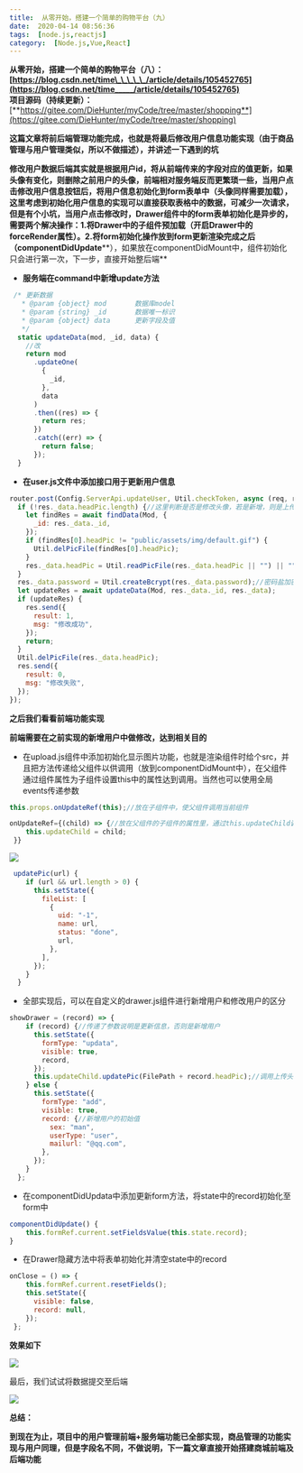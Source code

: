 ```yaml
---
title:  从零开始，搭建一个简单的购物平台（九） 
date:  2020-04-14 08:56:36 
tags:  [node.js,reactjs] 
category:  [Node.js,Vue,React] 
---
```

**从零开始，搭建一个简单的购物平台（八）：[https://blog.csdn.net/time\_\_\_\_\_/article/details/105452765](https://blog.csdn.net/time_____/article/details/105452765)**  
**项目源码（持续更新）：**[**https://gitee.com/DieHunter/myCode/tree/master/shopping**](https://gitee.com/DieHunter/myCode/tree/master/shopping)

**这篇文章将前后端管理功能完成，也就是将最后修改用户信息功能实现（由于商品管理与用户管理类似，所以不做描述），并讲述一下遇到的坑**

**修改用户数据后端其实就是根据用户id，将从前端传来的字段对应的值更新，如果头像有变化，则删除之前用户的头像，前端相对服务端反而更繁琐一些，当用户点击修改用户信息按钮后，将用户信息初始化到form表单中（头像同样需要加载），这里考虑到初始化用户信息的实现可以直接获取表格中的数据，可减少一次请求，但是有个小坑，当用户点击修改时，Drawer组件中的form表单初始化是异步的，需要两个解决操作：1.将Drawer中的子组件预加载（开启Drawer中的forceRender属性）。2.将form初始化操作放到form更新渲染完成之后（componentDidUpdate****），如果放在componentDidMount中，组件初始化只会进行第一次，下一步，直接开始整后端**

* **服务端在command中新增update方法**

```javascript
 /* 更新数据
   * @param {object} mod       数据库model
   * @param {string} _id       数据唯一标识
   * @param {object} data      更新字段及值
   */
  static updateData(mod, _id, data) {
    //改
    return mod
      .updateOne(
        {
          _id,
        },
        data
      )
      .then((res) => {
        return res;
      })
      .catch((err) => {
        return false;
      });
  }
```

* **在user.js文件中添加接口用于更新用户信息**

```javascript
router.post(Config.ServerApi.updateUser, Util.checkToken, async (req, res) => {
  if (!res._data.headPic.length) {//这里判断是否是修改头像，若是新增，则是上传相关的头像信息，是个object类型，length属性不存在
    let findRes = await findData(Mod, {
      _id: res._data._id,
    });
    if (findRes[0].headPic != "public/assets/img/default.gif") {
      Util.delPicFile(findRes[0].headPic);
    }
    res._data.headPic = Util.readPicFile(res._data.headPic || "") || "";
  }
  res._data.password = Util.createBcrypt(res._data.password);//密码盐加密
  let updateRes = await updateData(Mod, res._data._id, res._data);
  if (updateRes) {
    res.send({
      result: 1,
      msg: "修改成功",
    });
    return;
  }
  Util.delPicFile(res._data.headPic);
  res.send({
    result: 0,
    msg: "修改失败",
  });
});
```

**之后我们看看前端功能实现**

**前端需要在之前实现的新增用户中做修改，达到相关目的**

* 在upload.js组件中添加初始化显示图片功能，也就是渲染组件时给个src，并且把方法传递给父组件以供调用（放到componentDidMount中），在父组件通过组件属性为子组件设置this中的属性达到调用。当然也可以使用全局events传递参数

```javascript
this.props.onUpdateRef(this);//放在子组件中，使父组件调用当前组件
```

```javascript
onUpdateRef={(child) => {//放在父组件的子组件的属性里，通过this.updateChild调用子组件的this
    this.updateChild = child;
 }}
```

![](https://img-blog.csdnimg.cn/20200413094147831.png?x-oss-processimage/watermark,type_ZmFuZ3poZW5naGVpdGk,shadow_10,text_aHR0cHM6Ly9ibG9nLmNzZG4ubmV0L3RpbWVfX19fXw,size_16,color_FFFFFF,t_70)

```javascript
 updatePic(url) {
    if (url && url.length > 0) {
      this.setState({
        fileList: [
          {
            uid: "-1",
            name: url,
            status: "done",
            url,
          },
        ],
      });
    }
  }
```

* 全部实现后，可以在自定义的drawer.js组件进行新增用户和修改用户的区分

```javascript
showDrawer = (record) => {
    if (record) {//传递了参数说明是更新信息，否则是新增用户
      this.setState({
        formType: "updata",
        visible: true,
        record,
      });
      this.updateChild.updatePic(FilePath + record.headPic);//调用上传头像组件，显示图片
    } else {
      this.setState({
        formType: "add",
        visible: true,
        record: {//新增用户的初始值
          sex: "man",
          userType: "user",
          mailurl: "@qq.com",
        },
      });
    }
  };
```

* 在componentDidUpdata中添加更新form方法，将state中的record初始化至form中

```javascript
componentDidUpdate() {
    this.formRef.current.setFieldsValue(this.state.record);
}
```

* 在Drawer隐藏方法中将表单初始化并清空state中的record

```javascript
onClose = () => {
    this.formRef.current.resetFields();
    this.setState({
      visible: false,
      record: null,
    });
 };
```

**效果如下**

![](https://img-blog.csdnimg.cn/20200413103310217.gif)

最后，我们试试将数据提交至后端

![](https://img-blog.csdnimg.cn/20200413105151571.gif)

**总结：**

**到现在为止，项目中的用户管理前端+服务端功能已全部实现，商品管理的功能实现与用户同理，但是字段名不同，不做说明，下一篇文章直接开始搭建商城前端及后端功能**